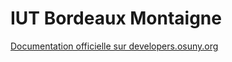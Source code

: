 # IUT Bordeaux Montaigne

[Documentation officielle sur developers.osuny.org](https://developers.osuny.org)
